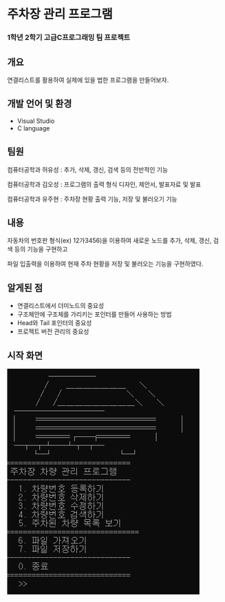 # 주차장 관리 프로그램

### 1학년 2학기 고급C프로그래밍 팀 프로젝트

## 개요
연결리스트를 활용하여 실제에 있을 법한 프로그램을 만들어보자.

## 개발 언어 및 환경
* Visual Studio
* C language

## 팀원
컴퓨터공학과 허유성 : 추가, 삭제, 갱신, 검색 등의 전반적인 기능

컴퓨터공학과 김오성 : 프로그램의 출력 형식 디자인, 제안서, 발표자료 및 발표

컴퓨터공학과 유주현 : 주차장 현황 출력 기능, 저장 및 불러오기 기능

## 내용
자동차의 번호판 형식(ex) 12가3456)을 이용하여 새로운 노드를 추가, 삭제, 갱신, 검색 등의 기능을 구현하고

파일 입출력을 이용하여 현재 주차 현황을 저장 및 불러오는 기능을 구현하였다.

## 알게된 점
* 연결리스트에서 더미노드의 중요성
* 구조체안에 구조체를 가리키는 포인터를 만들어 사용하는 방법
* Head와 Tail 포인터의 중요성
* 프로젝트 버전 관리의 중요성

## 시작 화면
![StartImage](./Image/First.PNG)
